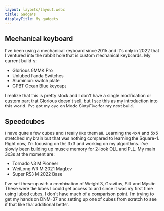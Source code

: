 ```yaml
---
layout: layouts/layout.webc
title: Gadgets
displayTitle: My gadgets
---
```


## Mechanical keyboard

I've been using a mechanical keyboard since 2015 and it's only in 2022 that I ventured into the rabbit hole that is custom mechanical keyboards. My current build is:

- Glorious GMMK Pro
- Unlubed Panda Switches
- Aluminium switch plate
- GPBT Ocean Blue keycaps

I realize that this is pretty stock and I don't have a single modification or custom part that Glorious doesn't sell, but I see this as my introduction into this world. I've got my eye on Mode SixtyFive for my next build.

## Speedcubes

I have quite a few cubes and I really like them all. Learning the 4x4 and 5x5 stretched my brain but that was nothing compared to learning the Square-1. Right now, I'm focusing on the 3x3 and working on my algorithms. I've slowly been building up muscle memory for 2-look OLL and PLL. My main 3x3s at the moment are:

- Tornado V3 M Pioneer
- WeiLong WR M 2021 MagLev
- Super RS3 M 2022 Base

I've set these up with a combination of Weight 3, Gravitas, Silk and Mystic. These were the lubes I could get access to and since it was my first time using lubed cubes, I don't have much of a comparison point. I'm trying to get my hands on DNM-37 and setting up one of cubes from scratch to see if that like that additional better.

